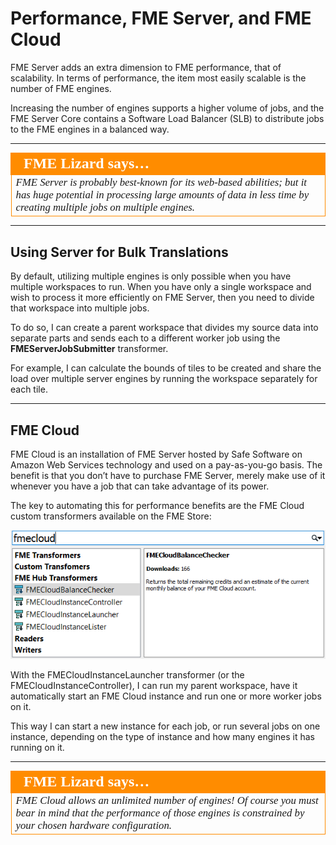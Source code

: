 # Performance, FME Server, and FME Cloud #

FME Server adds an extra dimension to FME performance, that of scalability. In terms of performance, the item most easily scalable is the number of FME engines.

Increasing the number of engines supports a higher volume of jobs, and the FME Server Core contains a Software Load Balancer (SLB) to distribute jobs to the FME engines in a balanced way.

---

<table style="border-spacing: 0px">
<tr>
<td style="vertical-align:middle;background-color:darkorange;border: 2px solid darkorange">
<i class="fa fa-quote-left fa-lg fa-pull-left fa-fw" style="color:white;padding-right: 12px;vertical-align:text-top"></i>
<span style="color:white;font-size:x-large;font-weight: bold;font-family:serif">FME Lizard says…</span>
</td>
</tr>

<tr>
<td style="border: 1px solid darkorange">
<span style="font-family:serif; font-style:italic; font-size:larger">
FME Server is probably best-known for its web-based abilities; but it has huge potential in processing large amounts of data in less time by creating multiple jobs on multiple engines.
</span>
</td>
</tr>
</table>

---

## Using Server for Bulk Translations ##

By default, utilizing multiple engines is only possible when you have multiple workspaces to run. When you have only a single workspace and wish to process it more efficiently on FME Server, then you need to divide that workspace into multiple jobs.

To do so, I can create a parent workspace that divides my source data into separate parts and sends each to a different worker job using the **FMEServerJobSubmitter** transformer.

For example, I can calculate the bounds of tiles to be created and share the load over multiple server engines by running the workspace separately for each tile.

---

## FME Cloud ##

FME Cloud is an installation of FME Server hosted by Safe Software on Amazon Web Services technology and used on a pay-as-you-go basis. The benefit is that you don’t have to purchase FME Server, merely make use of it whenever you have a job that can take advantage of its power.

The key to automating this for performance benefits are the FME Cloud custom transformers available on the FME Store:

![](./Images/Img2.045.FMECloudTransformers.png)

With the FMECloudInstanceLauncher transformer (or the FMECloudInstanceController), I can run my parent workspace, have it automatically start an FME Cloud instance and run one or more worker jobs on it.

This way I can start a new instance for each job, or run several jobs on one instance, depending on the type of instance and how many engines it has running on it.

---

<table style="border-spacing: 0px">
<tr>
<td style="vertical-align:middle;background-color:darkorange;border: 2px solid darkorange">
<i class="fa fa-quote-left fa-lg fa-pull-left fa-fw" style="color:white;padding-right: 12px;vertical-align:text-top"></i>
<span style="color:white;font-size:x-large;font-weight: bold;font-family:serif">FME Lizard says…</span>
</td>
</tr>

<tr>
<td style="border: 1px solid darkorange">
<span style="font-family:serif; font-style:italic; font-size:larger">
FME Cloud allows an unlimited number of engines! Of course you must bear in mind that the performance of those engines is constrained by your chosen hardware configuration.
</span>
</td>
</tr>
</table>